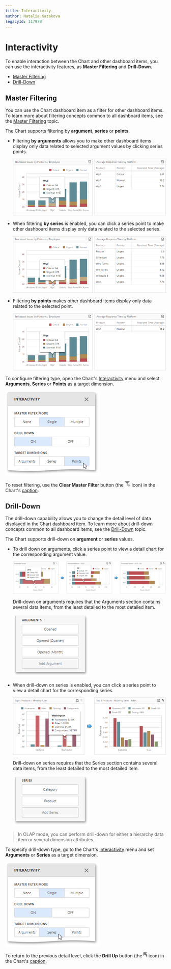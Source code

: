 ```yaml
---
title: Interactivity
author: Natalia Kazakova
legacyId: 117978
---
```

# Interactivity
To enable interaction between the Chart and other dashboard items, you can use the interactivity features, as **Master Filtering** and **Drill-Down**.
* [Master Filtering](#masterfiltering)
* [Drill-Down](#drilldown)

## <a name="masterfiltering"/>Master Filtering
You can use the Chart dashboard item as a filter for other dashboard items. To learn more about filtering concepts common to all dashboard items, see the [Master Filtering](../../interactivity/master-filtering.md) topic.

The Chart supports filtering by **argument**, **series** or **points**.
* Filtering **by arguments** allows you to make other dashboard items display only data related to selected argument values by clicking series points.
	
	![wdd-chart-master-filter-arg](../../../../images/img125063.png)
* When filtering **by series** is enabled, you can click a series point to make other dashboard items display only data related to the selected series.
	
	![wdd-chart-master-filter-series](../../../../images/img125065.png)
* Filtering **by points** makes other dashboard items display only data related to the selected point.
	
	![wdd-chart-master-filter-points](../../../../images/img125064.png)

To configure filtering type, open the Chart's [Interactivity](../../ui-elements/dashboard-item-menu.md) menu and select **Arguments**, **Series** or **Points** as a target dimension.

![wdd-chart-interactivity-set-points](../../../../images/img125061.png)

To reset filtering, use the **Clear Master Filter** button (the ![wdd-master-filtering-icon](../../../../images/img125072.png) icon) in the Chart's [caption](../../dashboard-layout/dashboard-item-caption.md).

## <a name="drilldown"/>Drill-Down
The drill-down capability allows you to change the detail level of data displayed in the Chart dashboard item. To learn more about drill-down concepts common to all dashboard items, see the [Drill-Down](../../interactivity/drill-down.md) topic.

The Chart supports drill-down on **argument** or **series** values.
* To drill down on arguments, click a series point to view a detail chart for the corresponding argument value.
	
	![wdd-chart-drill-down-arguments](../../../../images/img125058.png)
	
	Drill-down on arguments requires that the Arguments section contains several data items, from the least detailed to the most detailed item.
	
	![wdd-chart-drill-down-set-arguments](../../../../images/img125076.png)
* When drill-down on series is enabled, you can click a series point to view a detail chart for the corresponding series.
	
	![wdd-chart-drill-down-series](../../../../images/img125062.png)
	
	Drill-down on series requires that the Series section contains several data items, from the least detailed to the most detailed item.
	
	![wdd-chart-drill-down-set-series](../../../../images/img125075.png)

> In OLAP mode, you can perform drill-down for either a hierarchy data item or several dimension attributes.

To specify drill-down type, go to the Chart's [Interactivity](../../ui-elements/dashboard-item-menu.md) menu and set **Arguments** or **Series** as a target dimension.

![wdd-chart-interactivity-set-series](../../../../images/img125060.png)

To return to the previous detail level, click the **Drill Up** button (the ![wdd-drill-up-icon](../../../../images/img125074.png) icon) in the Chart's [caption](../../dashboard-layout/dashboard-item-caption.md).